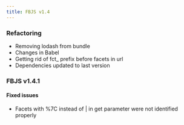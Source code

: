 ```yaml
---
title: FBJS v1.4
---
```


### Refactoring
* Removing lodash from bundle
* Changes in Babel
* Getting rid of fct_ prefix before facets in url
* Dependencies updated to last version

### FBJS v1.4.1

#### Fixed issues
* Facets with %7C instead of | in get parameter were not identified properly